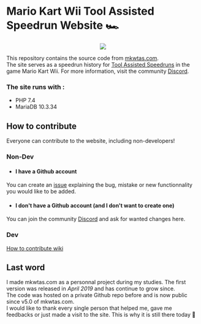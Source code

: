 # Mario Kart Wii Tool Assisted Speedrun Website :racing_car:
<p align="center">
<img src="https://user-images.githubusercontent.com/28055187/183260844-6110d0a4-212f-4c12-b230-f5bf4234ab65.png" />
</p>

This repository contains the source code from [mkwtas.com](https://mkwtas.com/).  
The site serves as a speedrun history for [Tool Assisted Speedruns](https://en.wikipedia.org/wiki/Tool-assisted_speedrun) in the game Mario Kart Wii.
For more information, visit the community [Discord](https://mkwtas.com/discord/).

### The site runs with :
- PHP 7.4
- MariaDB 10.3.34  

## How to contribute
Everyone can contribute to the website, including non-developers!

### Non-Dev
- #### I have a Github account
You can create an [issue](https://github.com/boumi21/mkwtas-website/issues) explaining the bug, mistake or new functionnality you would like to be added.
- #### I don't have a Github account (and I don't want to create one)
You can join the community [Discord](https://mkwtas.com/discord/) and ask for wanted changes here.

### Dev
[How to contribute wiki](https://github.com/boumi21/mkwtas-website/wiki/Contribute-to-mkwtas)


## Last word
I made mkwtas.com as a personnal project during my studies. The first version was released in *April 2019* and has continue to grow since.  
The code was hosted on a private Github repo before and is now public since v5.0 of mkwtas.com.  
I would like to thank every single person that helped me, gave me feedbacks or just made a visit to the site. This is why it is still there today :blue_heart:
